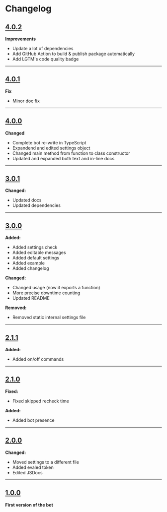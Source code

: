 # Changelog

## [4.0.2](https://github.com/EndBug/uptime-monitor/tree/v4.0.2)
**Improvements**
- Update a lot of dependencies
- Add GitHub Action to build & publish package automatically
- Add LGTM's code quality badge

***
## [4.0.1](https://github.com/EndBug/uptime-monitor/tree/v4.0.1)
**Fix**
- Minor doc fix

***
## [4.0.0](https://github.com/EndBug/uptime-monitor/tree/v4.0.0)
**Changed**
- Complete bot re-write in TypeScript
- Expandend and edited settings object
- Changed main method from function to class constructor
- Updated and expanded both text and in-line docs

***
## [3.0.1](https://github.com/EndBug/uptime-monitor/tree/v3.1.0)
**Changed:**
- Updated docs
- Updated dependencies

***
## [3.0.0](https://github.com/EndBug/uptime-monitor/tree/v3.0.0)
**Added:**
- Added settings check
- Added editable messages
- Added default settings
- Added example
- Added changelog

**Changed:**
- Changed usage (now it exports a function)
- More precise downtime counting
- Updated README

**Removed:**
- Removed static internal settings file

***
## [2.1.1](https://github.com/EndBug/uptime-monitor/tree/v2.1.1)
**Added:**
- Added on/off commands

***
## [2.1.0](https://github.com/EndBug/uptime-monitor/tree/v2.1.0)
**Fixed:**
- Fixed skipped recheck time

**Added:**
- Added bot presence

 ***
## [2.0.0](https://github.com/EndBug/uptime-monitor/tree/v2.0.0)
**Changed:**
- Moved settings to a different file
- Added evaled token
- Edited JSDocs

***
## [1.0.0](https://github.com/EndBug/uptime-monitor/tree/v1.0.0)
**First version of the bot**

